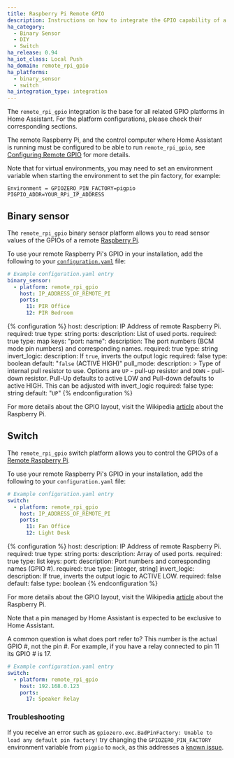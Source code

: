 ```yaml
---
title: Raspberry Pi Remote GPIO
description: Instructions on how to integrate the GPIO capability of a remote Raspberry Pi into Home Assistant.
ha_category:
  - Binary Sensor
  - DIY
  - Switch
ha_release: 0.94
ha_iot_class: Local Push
ha_domain: remote_rpi_gpio
ha_platforms:
  - binary_sensor
  - switch
ha_integration_type: integration
---
```


The `remote_rpi_gpio` integration is the base for all related GPIO platforms in Home Assistant. For the platform configurations, please check their corresponding sections.

The remote Raspberry Pi, and the control computer where Home Assistant is running must be configured to be able to run `remote_rpi_gpio`, see [Configuring Remote GPIO](https://gpiozero.readthedocs.io/en/stable/remote_gpio.html) for more details.

Note that for virtual environments, you may need to set an environment variable when starting the environment to set the pin factory, for example:

`Environment = GPIOZERO_PIN_FACTORY=pigpio PIGPIO_ADDR=YOUR_RPi_IP_ADDRESS`

## Binary sensor

The `remote_rpi_gpio` binary sensor platform allows you to read sensor values of the GPIOs of a remote [Raspberry Pi](https://www.raspberrypi.org/).

To use your remote Raspberry Pi's GPIO in your installation, add the following to your [`configuration.yaml`](/docs/configuration/) file:

```yaml
# Example configuration.yaml entry
binary_sensor:
  - platform: remote_rpi_gpio
    host: IP_ADDRESS_OF_REMOTE_PI
    ports:
      11: PIR Office
      12: PIR Bedroom
```

{% configuration %}
host:
  description: IP Address of remote Raspberry Pi.
  required: true
  type: string
ports:
  description: List of used ports.
  required: true
  type: map
  keys:
    "port: name":
      description: The port numbers (BCM mode pin numbers) and corresponding names.
      required: true
      type: string
invert_logic:
  description: If `true`, inverts the output logic
  required: false
  type: boolean
  default: "`false` (ACTIVE HIGH)"
pull_mode:
  description: >
    Type of internal pull resistor to use.
    Options are `UP` - pull-up resistor and `DOWN` - pull-down resistor.
    Pull-Up defaults to active LOW and Pull-down defaults to active HIGH. This can be adjusted with invert_logic
  required: false
  type: string
  default: "`UP`"
{% endconfiguration %}

For more details about the GPIO layout, visit the Wikipedia [article](https://en.wikipedia.org/wiki/Raspberry_Pi#J8_header_and_general_purpose_input-output_(GPIO)) about the Raspberry Pi.

## Switch

The `remote_rpi_gpio` switch platform allows you to control the GPIOs of a [Remote Raspberry Pi](https://www.raspberrypi.org/).

To use your remote Raspberry Pi's GPIO in your installation, add the following to your `configuration.yaml` file:

```yaml
# Example configuration.yaml entry
switch:
  - platform: remote_rpi_gpio
    host: IP_ADDRESS_OF_REMOTE_PI
    ports:
      11: Fan Office
      12: Light Desk
```

{% configuration %}
host:
  description: IP Address of remote Raspberry Pi.
  required: true
  type: string
ports:
  description: Array of used ports.
  required: true
  type: list
  keys:
    port:
      description: Port numbers and corresponding names (GPIO #).
      required: true
      type: [integer, string]
invert_logic:
  description: If true, inverts the output logic to ACTIVE LOW.
  required: false
  default: false
  type: boolean
{% endconfiguration %}

For more details about the GPIO layout, visit the Wikipedia [article](https://en.wikipedia.org/wiki/Raspberry_Pi#J8_header_and_general_purpose_input-output_(GPIO)) about the Raspberry Pi.

<div class='note warning'>
Note that a pin managed by Home Assistant is expected to be exclusive to Home Assistant.
</div>

A common question is what does port refer to? This number is the actual GPIO #, not the pin #.
For example, if you have a relay connected to pin 11 its GPIO # is 17.

```yaml
# Example configuration.yaml entry
switch:
  - platform: remote_rpi_gpio
    host: 192.168.0.123
    ports:
      17: Speaker Relay
```

### Troubleshooting

If you receive an error such as `gpiozero.exc.BadPinFactory: Unable to load any default pin factory!` try changing the `GPIOZERO_PIN_FACTORY` environment variable from `pigpio` to `mock`, as this addresses a [known issue](https://forums.raspberrypi.com/viewtopic.php?p=1417922).
